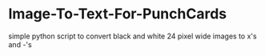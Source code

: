 # Image-To-Text-For-PunchCards
simple python script to convert black and white 24 pixel wide images to x's and -'s
